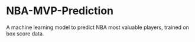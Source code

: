 # NBA-MVP-Prediction
A machine learning model to predict NBA most valuable players, trained on box score data.

